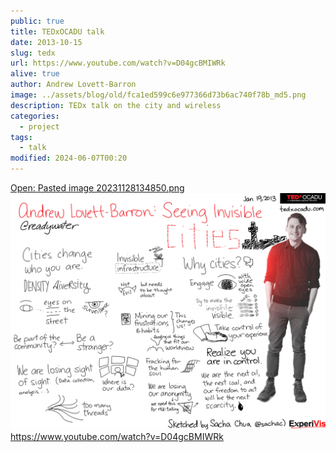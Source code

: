 ```yaml
---
public: true
title: TEDxOCADU talk
date: 2013-10-15
slug: tedx
url: https://www.youtube.com/watch?v=D04gcBMIWRk
alive: true
author: Andrew Lovett-Barron
image: ../assets/blog/old/fca1ed599c6e977366d73b6ac740f78b_md5.png
description: TEDx talk on the city and wireless
categories:
  - project
tags:
  - talk
modified: 2024-06-07T00:20
---
```


[Open: Pasted image 20231128134850.png](../_assets/fca1ed599c6e977366d73b6ac740f78b_md5.png)
![](../_assets/fca1ed599c6e977366d73b6ac740f78b_md5.png)
https://www.youtube.com/watch?v=D04gcBMIWRk

